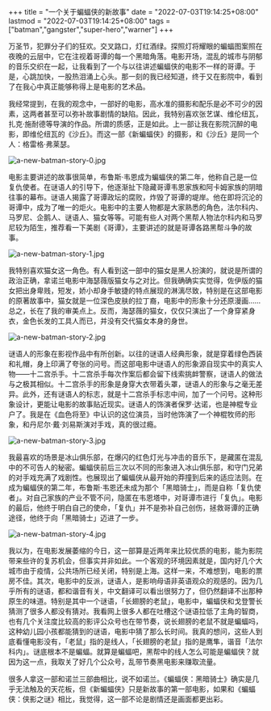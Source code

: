 +++
title = "一个关于蝙蝠侠的新故事"
date = "2022-07-03T19:14:25+08:00"
lastmod = "2022-07-03T19:14:25+08:00"
tags = ["batman","gangster","super-hero","warner"]
+++

万圣节，犯罪分子们的狂欢。交叉路口，灯红酒绿。探照灯将耀眼的蝙蝠图案照在夜晚的云层中，它在注视着哥谭的每一个黑暗角落。电影开场，混乱的城市与阴郁的音乐交织在一起，让我看到了一个与以往讲述蝙蝠侠的电影不一样的哥谭。于是，心跳加快，一股热泪涌上心头。那一刻的我已经知道，终于又在影院中，看到了在我心中真正能够称得上是电影的艺术品。

我经常提到，在我的观念中，一部好的电影，高水准的摄影和配乐是必不可少的因素，这两者甚至可以弥补故事剧情的缺陷。因此，我特别喜欢张艺谋、维伦纽瓦，扎克·施耐德等导演的作品。所谓的质感，正是如此。上一部让我在影院沉醉的电影，即维伦纽瓦的《沙丘》。而这一部《新蝙蝠侠》的摄影，和《沙丘》是同一个人：格雷格·弗莱瑟。

![a-new-batman-story-0.jpg](/images/a-new-batman-story-0.jpg)

电影主要讲述的故事很简单，布鲁斯·韦恩成为蝙蝠侠的第二年，他称自己是一位复仇使者。在谜语人的引导下，他逐渐扯下隐藏哥谭韦恩家族和阿卡姆家族的阴暗往事的幕布。谜语人揭露了哥谭政坛的腐败，炸毁了哥谭的堤岸。他在即将沉沦的哥谭中，成为了唯一的炬火。电影中的主要人物都是大家熟悉的角色，法尔科内、马罗尼、企鹅人、谜语人、猫女等等。可能有些人对两个黑帮人物法尔科内和马罗尼较为陌生，推荐看一下美剧《哥谭》，主要讲述的就是哥谭各路黑帮斗争的故事。

![a-new-batman-story-1.jpg](/images/a-new-batman-story-1.jpg)

我特别喜欢猫女这一角色。有人看到这一部中的猫女是黑人扮演的，就说是所谓的政治正确，拿诺兰电影中海瑟薇版猫女与之对比。但我确确实实觉得，佐伊版的猫女把出身卑贱，短发，娇小却身手敏捷的特点展现的淋漓尽致，特别是在这部电影的原著故事中，猫女就是一位深色皮肤的拉丁裔，电影中的形象十分还原漫画……总之，长在了我的审美点上。反而，海瑟薇的猫女，仅仅只演出了一个身穿紧身衣，金色长发的工具人而已，并没有交代猫女本身的身世。

![a-new-batman-story-2.jpg](/images/a-new-batman-story-2.jpg)

谜语人的形象在影视作品中有所创新。以往的谜语人经典形象，就是穿着绿色西装和礼帽，身上印满了夸张的问号。而这部电影中谜语人的形象源自现实中的真实人物——十二宫杀手。十二宫杀手每次作案后都会留下线索挑衅警察，谜语人的做法与之极其相似。十二宫杀手的形象是身穿大衣带着头罩，谜语人的形象与之毫无差异。此外，还有谜语人的标志，就是十二宫杀手标志中间，加了一个问号。这种形象设计，更能让电影的故事贴近现实。谜语人的饰演者保罗·达诺，也是神棍专业户了。我是在《血色将至》中认识的这位演员，当时他饰演了一个神棍牧师的形象，和丹尼尔·戴·刘易斯演对手戏，真的很过瘾。

![a-new-batman-story-3.jpg](/images/a-new-batman-story-3.jpg)

我最喜欢的场景是冰山俱乐部，在爆闪的红色灯光与冲击的音乐下，是藏匿在混乱中的不可告人的秘密。蝙蝠侠前后三次以不同的形象进入冰山俱乐部，和守门兄弟的对手戏充满了戏剧性。也展现出了蝙蝠侠从最开始的莽撞到后来的适应法则。在成为蝙蝠侠的第二年，布鲁斯·韦恩还未成为那个「黑暗骑士」，而是自称「复仇使者」。对自己家族的产业不管不问，隐匿在韦恩塔中，对哥谭市进行「复仇」。电影的最后，他终于明白自己的使命，「复仇」并不是弥补自己创伤，拯救哥谭的正确途径，他终于向「黑暗骑士」迈进了一步。

![a-new-batman-story-4.jpg](/images/a-new-batman-story-4.jpg)

我以为，在电影发展萎缩的今日，这一部算是近两年来比较优质的电影，能为影院带来些许的复苏机会，但事实并非如此。一个客观的环境因素就是，国内好几个大城市由于疫情，公共场所已经关闭，特别是上海。这样一来，不难想到，电影的票房不佳。其次，电影中的反派，谜语人，是影响母语非英语观众的观感的。因为几乎所有的谜语，都和谐音有关，中文翻译可以看出很努力了，但仍然翻译不出那种原生的味道。特别是其中一个谜语，「长翅膀的老鼠」，电影中，蝙蝠侠和戈登警长猜测了很多人都没有猜对。我看网上很多人都在吐槽这个谜语拉低了主角的智商，也有几个关注度比较高的影评公众号也在带节奏，说长翅膀的老鼠不就是蝙蝠吗，这种幼儿园小孩都能猜到的谜语，电影中猜了那么长时间。我真的想问，这些人到底看懂电影没有，「老鼠」指的是线人，「长翅膀的老鼠」指的是鹰隼，谐音「法尔科内」。谜底根本不是蝙蝠。就算是蝙蝠吧，黑帮中的线人怎么可能是蝙蝠侠？就因为这一点，我取关了好几个公众号，乱带节奏黑电影来赚取流量。

很多人拿这一部和诺兰三部曲相比，说不如诺兰。《蝙蝠侠：黑暗骑士》确实是几乎无法触及的天花板，但《新蝙蝠侠》只是新故事的第一部电影，如果和《蝙蝠侠：侠影之谜》相比，我觉得，这一部不论是剧情还是画面都更出彩。